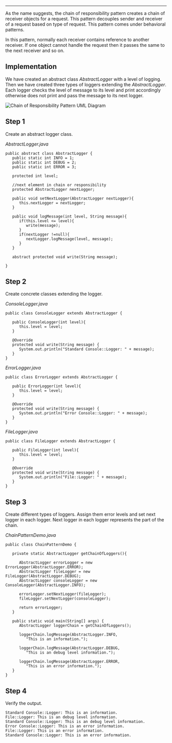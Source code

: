 ___

  

As the name suggests, the chain of responsibility pattern creates a chain of receiver objects for a request. This pattern decouples sender and receiver of a request based on type of request. This pattern comes under behavioral patterns.

In this pattern, normally each receiver contains reference to another receiver. If one object cannot handle the request then it passes the same to the next receiver and so on.

## Implementation

We have created an abstract class _AbstractLogger_ with a level of logging. Then we have created three types of loggers extending the _AbstractLogger_. Each logger checks the level of message to its level and print accordingly otherwise does not print and pass the message to its next logger.

![Chain of Responsibility Pattern UML Diagram](https://www.tutorialspoint.com/design_pattern/images/chain_pattern_uml_diagram.jpg)

## Step 1

Create an abstract logger class.

_AbstractLogger.java_

```
public abstract class AbstractLogger {
   public static int INFO = 1;
   public static int DEBUG = 2;
   public static int ERROR = 3;

   protected int level;

   //next element in chain or responsibility
   protected AbstractLogger nextLogger;

   public void setNextLogger(AbstractLogger nextLogger){
      this.nextLogger = nextLogger;
   }

   public void logMessage(int level, String message){
      if(this.level <= level){
         write(message);
      }
      if(nextLogger !=null){
         nextLogger.logMessage(level, message);
      }
   }

   abstract protected void write(String message);

}
```

## Step 2

Create concrete classes extending the logger.

_ConsoleLogger.java_

```
public class ConsoleLogger extends AbstractLogger {

   public ConsoleLogger(int level){
      this.level = level;
   }

   @Override
   protected void write(String message) {
      System.out.println("Standard Console::Logger: " + message);
   }
}
```

_ErrorLogger.java_

```
public class ErrorLogger extends AbstractLogger {

   public ErrorLogger(int level){
      this.level = level;
   }

   @Override
   protected void write(String message) {
      System.out.println("Error Console::Logger: " + message);
   }
}
```

_FileLogger.java_

```
public class FileLogger extends AbstractLogger {

   public FileLogger(int level){
      this.level = level;
   }

   @Override
   protected void write(String message) {
      System.out.println("File::Logger: " + message);
   }
}
```

## Step 3

Create different types of loggers. Assign them error levels and set next logger in each logger. Next logger in each logger represents the part of the chain.

_ChainPatternDemo.java_

```
public class ChainPatternDemo {

   private static AbstractLogger getChainOfLoggers(){

      AbstractLogger errorLogger = new ErrorLogger(AbstractLogger.ERROR);
      AbstractLogger fileLogger = new FileLogger(AbstractLogger.DEBUG);
      AbstractLogger consoleLogger = new ConsoleLogger(AbstractLogger.INFO);

      errorLogger.setNextLogger(fileLogger);
      fileLogger.setNextLogger(consoleLogger);

      return errorLogger;
   }

   public static void main(String[] args) {
      AbstractLogger loggerChain = getChainOfLoggers();

      loggerChain.logMessage(AbstractLogger.INFO, 
         "This is an information.");

      loggerChain.logMessage(AbstractLogger.DEBUG, 
         "This is an debug level information.");

      loggerChain.logMessage(AbstractLogger.ERROR, 
         "This is an error information.");
   }
}
```

## Step 4

Verify the output.

```
Standard Console::Logger: This is an information.
File::Logger: This is an debug level information.
Standard Console::Logger: This is an debug level information.
Error Console::Logger: This is an error information.
File::Logger: This is an error information.
Standard Console::Logger: This is an error information.

```
